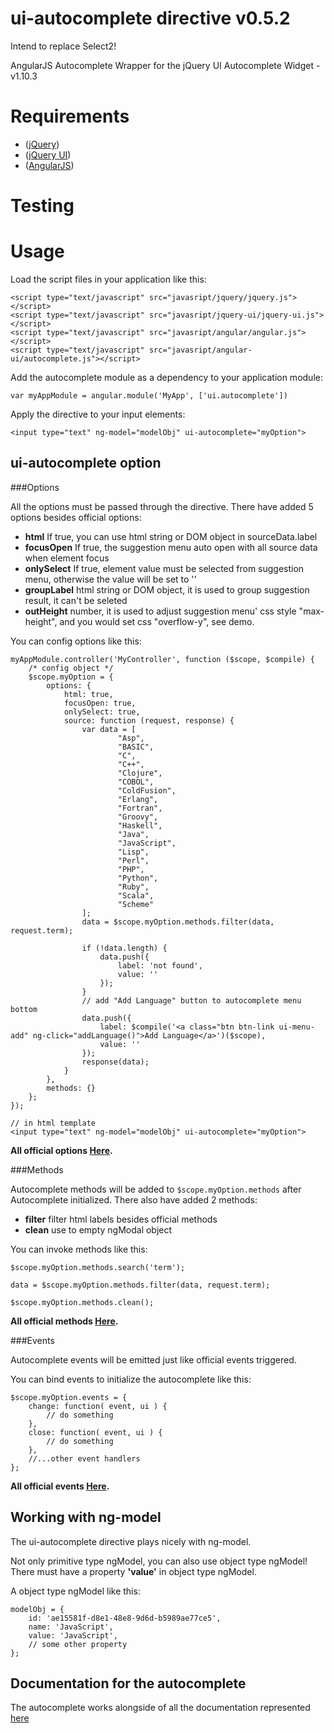 # ui-autocomplete directive v0.5.2
Intend to replace Select2!

AngularJS Autocomplete Wrapper for the jQuery UI Autocomplete Widget - v1.10.3

# Requirements
- ([jQuery](http://jquery.com/download/))
- ([jQuery UI](http://jqueryui.com/download/))
- ([AngularJS](http://code.angularjs.org/))

# Testing



# Usage

Load the script files in your application like this:

    <script type="text/javascript" src="javasript/jquery/jquery.js"></script>
    <script type="text/javascript" src="javasript/jquery-ui/jquery-ui.js"></script>
    <script type="text/javascript" src="javasript/angular/angular.js"></script>
    <script type="text/javascript" src="javasript/angular-ui/autocomplete.js"></script>

Add the autocomplete module as a dependency to your application module:

    var myAppModule = angular.module('MyApp', ['ui.autocomplete'])

Apply the directive to your input elements:

    <input type="text" ng-model="modelObj" ui-autocomplete="myOption">

## ui-autocomplete option

###Options

All the options must be passed through the directive. There have added 5 options besides official options:

- **html** If true, you can use html string or DOM object in sourceData.label
- **focusOpen** If true, the suggestion menu auto open with all source data when element focus
- **onlySelect** If true, element value must be selected from suggestion menu, otherwise the value will be set to ''
- **groupLabel** html string or DOM object, it is used to group suggestion result, it can't be seleted
- **outHeight** number, it is used to adjust suggestion menu' css style "max-height", and you would set css "overflow-y", see demo.

You can config options like this:

    myAppModule.controller('MyController', function ($scope, $compile) {
        /* config object */
        $scope.myOption = {
            options: {
                html: true,
                focusOpen: true,
                onlySelect: true,
                source: function (request, response) {
                    var data = [
                            "Asp",
                            "BASIC",
                            "C",
                            "C++",
                            "Clojure",
                            "COBOL",
                            "ColdFusion",
                            "Erlang",
                            "Fortran",
                            "Groovy",
                            "Haskell",
                            "Java",
                            "JavaScript",
                            "Lisp",
                            "Perl",
                            "PHP",
                            "Python",
                            "Ruby",
                            "Scala",
                            "Scheme"
                    ];
                    data = $scope.myOption.methods.filter(data, request.term);

                    if (!data.length) {
                        data.push({
                            label: 'not found',
                            value: ''
                        });
                    }
                    // add "Add Language" button to autocomplete menu bottom
                    data.push({
                        label: $compile('<a class="btn btn-link ui-menu-add" ng-click="addLanguage()">Add Language</a>')($scope),
                        value: ''
                    });
                    response(data);
                }
            },
            methods: {}
        };
    });

    // in html template
    <input type="text" ng-model="modelObj" ui-autocomplete="myOption">

**All official options [Here](http://api.jqueryui.com/autocomplete/#option).**

###Methods

Autocomplete methods will be added to `$scope.myOption.methods` after Autocomplete initialized. There also have added 2 methods:

- **filter** filter html labels besides official methods
- **clean** use to empty ngModal object

You can invoke methods like this:

    $scope.myOption.methods.search('term');

    data = $scope.myOption.methods.filter(data, request.term);

    $scope.myOption.methods.clean();

**All official methods [Here](http://api.jqueryui.com/autocomplete/#methods).**

###Events

Autocomplete events will be emitted just like official events triggered.

You can bind events to initialize the autocomplete like this:

    $scope.myOption.events = {
        change: function( event, ui ) {
            // do something
        },
        close: function( event, ui ) {
            // do something
        },
        //...other event handlers
    };

**All official events [Here](http://api.jqueryui.com/autocomplete/#events).**

## Working with ng-model

The ui-autocomplete directive plays nicely with ng-model.

Not only primitive type ngModel, you can also use object type ngModel! There must have a property **'value'** in object type ngModel.

A object type ngModel like this:

    modelObj = {
        id: 'ae15581f-d8e1-48e8-9d6d-b5989ae77ce5',
        name: 'JavaScript',
        value: 'JavaScript',
        // some other property
    };


## Documentation for the autocomplete

The autocomplete works alongside of all the documentation represented [here](http://api.jqueryui.com/autocomplete/)
